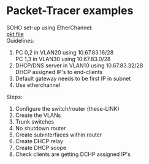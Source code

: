 # Packet-Tracer examples
SOHO set-up using EtherChannel:<br>
<a href="https://drive.google.com/file/d/1UlAXGKmIirPDxHGWzG7X3EaeZSxKxEfh/view?usp=share_link">pkt file</a><br>
Guidelines:
1) PC 0,2 in VLAN20 using 10.67.83.16/28<br>
   PC 1,3 in VLAN30 using 10.67.83.0/28
2) DHCP/DNS server in VLAN10 using 10.67.83.32/28<br>
   DHCP assigned IP's to end-clients
3) Default gateway needs to be first IP in subnet
4) Use etherchannel

Steps:
1) Configure the switch/router (these-LINK)
2) Create the VLANs
3) Trunk switches
4) No shutdown router
5) Create subinterfaces within router
6) Create DHCP relay
7) Create DHCP scope
8) Check clients are getting DCHP assigned IP's
